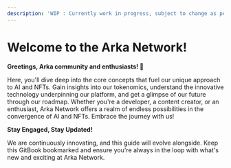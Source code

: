 ```yaml
---
description: 'WIP : Currently work in progress, subject to change as per core contributors'
---
```


# Welcome to the Arka Network!

**Greetings, Arka community and enthusiasts! 🚀**

Here, you'll dive deep into the core concepts that fuel our unique approach to AI and NFTs. Gain insights into our tokenomics, understand the innovative technology underpinning our platform, and get a glimpse of our future through our roadmap. Whether you're a developer, a content creator, or an enthusiast, Arka Network offers a realm of endless possibilities in the convergence of AI and NFTs. Embrace the journey with us!

**Stay Engaged, Stay Updated!**

We are continuously innovating, and this guide will evolve alongside. Keep this GitBook bookmarked and ensure you're always in the loop with what's new and exciting at Arka Network.
